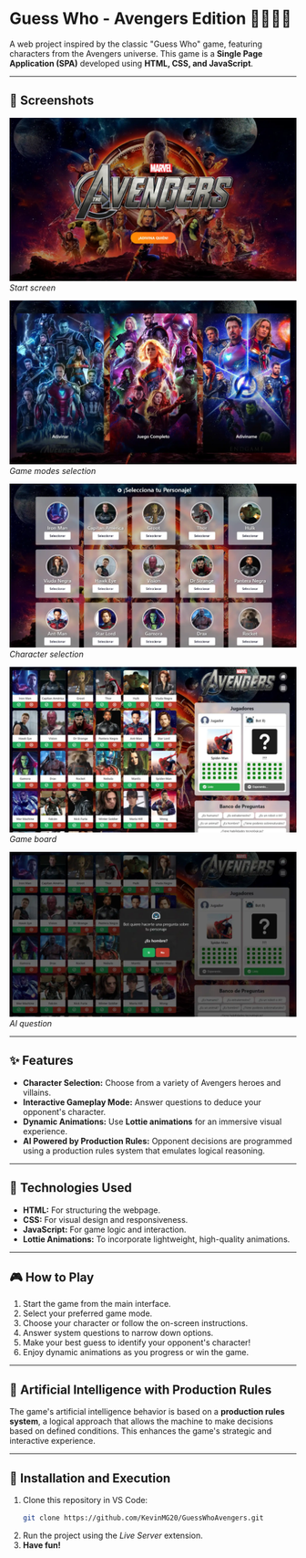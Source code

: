 # Guess Who - Avengers Edition 🦸‍♂️🦸‍♀️

A web project inspired by the classic "Guess Who" game, featuring characters from the Avengers universe. This game is a **Single Page Application (SPA)** developed using **HTML, CSS, and JavaScript**.

---

## 📸 Screenshots

![Start](./Capturas/Start.webp)
*Start screen*

![Game Modes](./Capturas/GameModes.webp)
*Game modes selection*

![Character Selector](./Capturas/CharacterSelector.webp)
*Character selection*

![Game Board](./Capturas/GameBoard.webp)
*Game board*

![Game Board](./Capturas/GameBoard_2.webp)
*AI question*

---

## ✨ Features

- **Character Selection:** Choose from a variety of Avengers heroes and villains.
- **Interactive Gameplay Mode:** Answer questions to deduce your opponent's character.
- **Dynamic Animations:** Use **Lottie animations** for an immersive visual experience.
- **AI Powered by Production Rules:** Opponent decisions are programmed using a production rules system that emulates logical reasoning.

---

## 🌟 Technologies Used

- **HTML:** For structuring the webpage.
- **CSS:** For visual design and responsiveness.
- **JavaScript:** For game logic and interaction.
- **Lottie Animations:** To incorporate lightweight, high-quality animations.

---

## 🎮 How to Play

1. Start the game from the main interface.
2. Select your preferred game mode.
3. Choose your character or follow the on-screen instructions.
4. Answer system questions to narrow down options.
5. Make your best guess to identify your opponent's character!
6. Enjoy dynamic animations as you progress or win the game.

---

## 🤖 Artificial Intelligence with Production Rules

The game's artificial intelligence behavior is based on a **production rules system**, a logical approach that allows the machine to make decisions based on defined conditions. This enhances the game's strategic and interactive experience.

---

## 🚀 Installation and Execution

1. Clone this repository in VS Code:
   ```bash
   git clone https://github.com/KevinMG20/GuessWhoAvengers.git
   ```
2. Run the project using the *Live Server* extension.
3. **Have fun!**
